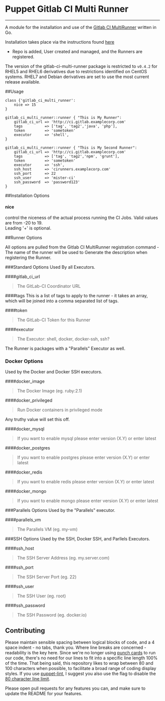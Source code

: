 # Puppet Gitlab CI Multi Runner
---
A module for the installation and use of the 
[Gitlab CI MultiRunner](https://github.com/ayufan/gitlab-ci-multi-runner) written in Go.

Installation takes place via the instructions found 
[here](https://github.com/ayufan/gitlab-ci-multi-runner/blob/master/docs/install/linux-repository.md)
- Repo is added, User created and managed, and the Runners are registered.

The version of the gitlab-ci-multi-runner package is restricted to `v0.4.2` for RHEL5 and RHEL6 
derivatives due to restrictions identified on CentOS systems. RHEL7 and Debian derivatives are set to
use the most current release
 available.

##Usage

```puppet
class {'gitlab_ci_multi_runner': 
    nice => 15
}

gitlab_ci_multi_runner::runner { "This is My Runner":
    gitlab_ci_url => 'http://ci.gitlab.examplecorp.com'
    tags          => ['tag', 'tag2','java', 'php'],
    token         => 'sometoken'
    executor      => 'shell',
}

gitlab_ci_multi_runner::runner { "This is My Second Runner":
    gitlab_ci_url => 'http://ci.gitlab.examplecorp.com'
    tags          => ['tag', 'tag2','npm', 'grunt'],
    token         => 'sometoken'
    executor      => 'ssh',
    ssh_host      => 'cirunners.examplecorp.com'
    ssh_port      => 22
    ssh_user      => 'mister-ci'
    ssh_password  => 'password123'
}
```

##Installation Options

#### nice

control the niceness of the actual process running the CI Jobs.  Valid values are from -20 to 19.  
Leading '+' is optional.

##Runner Options

All options are pulled from the Gitlab CI MultiRunner registration command - The name of the runner
will be used to Generate the description when registering the Runner.

###Standard Options
Used By all Executors.

####gitlab\_ci\_url
> The GitLab-CI Coordinator URL

####tags
This is a list of tags to apply to the runner - it takes an array, which will be joined into a comma
separated list of tags.

####token
> The GitLab-CI Token for this Runner

####executor
> The Executor: shell, docker, docker-ssh, ssh?

The Runner is packages with a "Parallels" Executor as well.

### Docker Options
Used by the Docker and Docker SSH executors.

####docker\_image
> The Docker Image (eg. ruby:2.1)

####docker\_privileged
> Run Docker containers in privileged mode

Any truthy value will set this off.

####docker\_mysql
> If you want to enable mysql please enter version (X.Y) or enter latest

####docker\_postgres
> If you want to enable postgres please enter version (X.Y) or enter latest

####docker\_redis
> If you want to enable redis please enter version (X.Y) or enter latest

####docker\_mongo
> If you want to enable mongo please enter version (X.Y) or enter latest

###Parallels Options
Used by the "Parallels" executor.

####parallels\_vm
> The Parallels VM (eg. my-vm)

###SSH Options
Used by the SSH, Docker SSH, and Parllels Executors.

####ssh\_host
> The SSH Server Address (eg. my.server.com)

####ssh\_port
> The SSH Server Port (eg. 22)

####ssh\_user
> The SSH User (eg. root)

####ssh\_password
> The SSH Password (eg. docker.io)

## Contributing

Please maintain sensible spacing between logical blocks of code, and a 4 space indent - no tabs,
thank you.  Where line breaks are concerned - readability is the key here.  Since we're no longer
using [punch cards](http://programmers.stackexchange.com/questions/148677/why-is-80-characters-the-standard-limit-for-code-width)
to run our code, there's no need for our lines to fit into a specific line length 100% of the time.
That being said, this repository likes to wrap between 80 and 100 characters when possible, to
facilitate a broad range of coding display styles.  If you use 
[puppet-lint](http://puppet-lint.com/), I suggest you also use the flag to disable the 
[80 character line limit](http://puppet-lint.com/checks/80chars/).

Please open pull requests for any features you can, and make sure to update the README for your
features.
